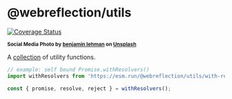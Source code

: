 # @webreflection/utils

[![Coverage Status](https://coveralls.io/repos/github/WebReflection/utils/badge.svg?branch=main)](https://coveralls.io/github/WebReflection/utils?branch=main)

<sup>**Social Media Photo by [benjamin lehman](https://unsplash.com/@abject) on [Unsplash](https://unsplash.com/)**</sup>


A [collection](./src/) of utility functions.

```js
// example: self bound Promise.withResolvers()
import withResolvers from 'https://esm.run/@webreflection/utils/with-resolvers';

const { promise, resolve, reject } = withResolvers();
```
